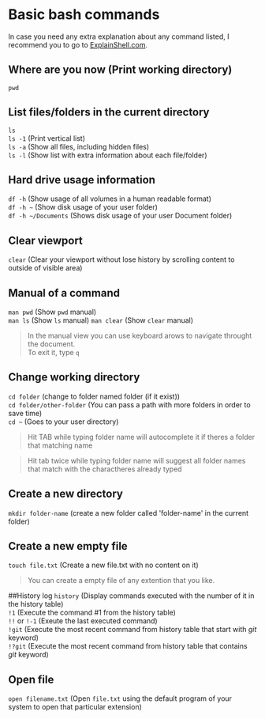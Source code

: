 # Basic bash commands

In case you need any extra explanation about any command listed, I recommend you to go to [ExplainShell.com](explainshell.com).

## Where are you now (Print working directory)
`pwd`  

## List files/folders in the current directory
`ls`  
`ls -1` (Print vertical list)  
`ls -a` (Show all files, including hidden files)  
`ls -l` (Show list with extra information about each file/folder)

## Hard drive usage information
`df -h` (Show usage of all volumes in a human readable format)  
`df -h ~` (Show disk usage of your user folder)  
`df -h ~/Documents` (Shows disk usage of your user Document folder)  

## Clear viewport
`clear` (Clear your viewport without lose history by scrolling content to outside of visible area)  

## Manual of a command
`man pwd` (Show `pwd` manual)  
`man ls` (Show `ls` manual)
`man clear` (Show `clear` manual)
> In the manual view you can use keyboard arows to navigate throught the document.  
> To exit it, type `q`

## Change working directory
`cd folder` (change to folder named folder (if it exist))  
`cd folder/other-folder` (You can pass a path with more folders in order to save time)  
`cd ~` (Goes to your user directory)  
> Hit TAB while typing folder name will autocomplete it if theres a folder that matching name  

> Hit tab twice while typing folder name will suggest all folder names that match with the charactheres already typed  

## Create a new directory
`mkdir folder-name` (create a new folder called 'folder-name' in the current folder)  

## Create a new empty file
`touch file.txt` (Create a new file.txt with no content on it)  
> You can create a empty file of any extention that you like.

##History log
`history` (Display commands executed with the number of it in the history table)  
`!1` (Execute the command #1 from the history table)  
`!!` or  `!-1` (Exeute the last executed command)  
`!git` (Execute the most recent command from history table that start with _git_ keyword)  
`!?git` (Execute the most recent command from history table that contains _git_ keyword)  

## Open file
`open filename.txt` (Open `file.txt` using the default program of your system to open that particular extension)
